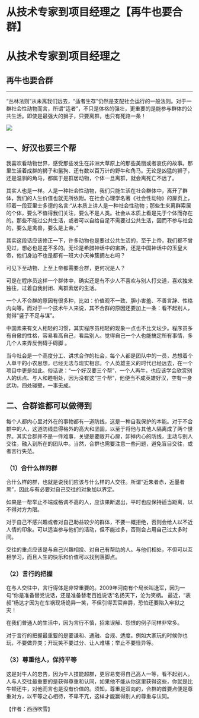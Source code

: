 # 从技术专家到项目经理之【再牛也要合群】

<h1 class="show">从技术专家到项目经理之</h1>
<h2 class="subtitle">再牛也要合群</h2>

-----------------------------------------------------------

 “丛林法则”从未离我们远去，“适者生存”仍然是支配社会运行的一般法则。对于一群社会性动物而言，所谓“适者”，不只是体格的强壮，更重要的是能参与群体的公共生活。即使是最强大的狮子，只要离群，也只有死路一条！

![](img/再牛也要合群.jpg)

## 一、好汉也要三个帮

我喜欢看动物世界，感受那些发生在非洲大草原上的那些美丽或者哀伤的故事。那里生活着成群的狮子和鬣狗、还有数以百万计的野牛和角马。无论是凶猛的狮子，还是温驯的角马，都属于是群居动物，个体一旦离群，就会离死亡不远了。

其实人也是一样。人是一种社会性动物，我们只能生活在社会群体中，离开了群体，我们的人生价值也就无所依附。在社会心理学名著《社会性动物》的扉页上，印着一段亚里士多德的名言:“从本质上讲人是一种社会性动物；那些生来离群索居的个体，要么不值得我们关注，要么不是人类。社会从本质上看是先于个体而存在的。那些不能过公共生活，或者可以自给自足不需要过公共生活，因而不参与社会的，要么是禽兽，要么是上帝。”

其实这段话应该修正一下，许多动物也是要过公共生活的，至于上帝，我们都不曾见过，想必也是差不多的。无论是希腊神话中的宙斯，还是中国神话中的玉皇大帝，他们身边不也是都有一班大小天神簇拥左右吗？

可见下至动物、上至上帝都需要合群，更何况是人？

可是在程序员这样一个群体中，确实还是有不少人不喜欢与别人打交道，喜欢独来独往，过着自我封闭、离群索居的生活。

一个人不合群的原因有很多种，比如：价值观不一致、胆小害羞、不善言辞、性格内向等。而对于一个技术牛人来说，其不合群的原因还要加上一条：看不起别人，觉得“竖子不足与谋”。

中国素来有文人相轻的习惯，其实程序员相轻的现象一点也不比文坛少。程序员多有自傲的性格，容易看高自己，看扁别人。觉得自己一个人也能搞定所有事情，多几个人来弄反倒碍手碍脚 。

当今社会是一个高度分工、讲求合作的社会，每个人都是团队中的一员，总想着个人单干的小农思想，已经无法与现实相容。个人英雄主义的时代已经远去，在一个项目中更是如此。俗话说：“一个好汉要三个帮”，一个人再牛，也应该学会欣赏别人的优点、与人和睦相处，因为没有这“三个帮”，他便当不成英雄好汉，空有一身武功，四处碰壁，一事无成。

 

## 二、合群谁都可以做得到

每个人都内心里对外在的事物都有一道防线，这是一种自我保护的本能。对于不合群中的人，这道防线显得格外的高大和坚固，以至于将他与其他人隔离成了两个世界。其实合群并不是一件难事，关键是要敞开心扉，卸掉内心的防线，主动与别人交往，融入到所在的团队中。当然，合群也需要注意一些问题，避免盲目交往，或者言行失范。

### （1）合什么样的群

合什么样的群，也就是说我们应该与什么样的人交往。所谓“近朱者赤，近墨者黑”，因此与有必要对自己交往的对象加以界定。

如果是一帮举止不端或格调不高的人，应该果断退出，平时也应保持适当距离，以不得对方为限。

对于自己不感兴趣或者对自己助益较少的群体，不要一概拒绝，否则会给人以不近人情的印象。可以适当参与他们的活动，但不能过多，否则会占用自己过太多时间。

交往的重点应该是与自己兴趣相投、对自己有帮助的人。与他们相处，不但可以互相学习，而且人生的快乐和价值可以找到落脚点。

### （2）言行的把握

在与人交往中，言行得体是非常重要的。2009年河南有个局长叫逯军，因为一句“你是准备替党说话，还是准备替老百姓说话”名扬天下，沦为笑柄。 最近，“表叔”杨达才因为在车祸现场诡异一笑，不但引得丢官弃爵，恐怕还要陷入牢狱之灾！

在我们普通人的生活中，因为言行不慎，招来误解、怨恨的例子同样非常多。

对于言行的把握最重要的是要谦和、通融、合规、适度。例如大家玩的时候你也玩，不要做异类；开玩笑不要过分、让人难堪；举止不要怪异等。

### （3）尊重他人，保持平等

这是对牛人的忠告，因为牛人技能超群，更容易觉得自己高人一等，看不起别人。人与人交往最重要的是获得尊重和认同，如果他不能从你这里获得这些，你就是比牛顿还牛，对他而言也是没有价值的。须知，尊重是双向的，合群的首要点便是尊重对方，以平等之心相待，不卑不亢，这样才能赢得别人的尊重与认同。

<div class="right" >【作者：西西吹雪】</div>
